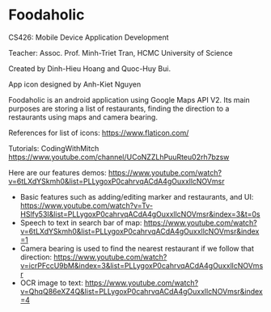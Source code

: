 # Foodaholic
CS426: Mobile Device Application Development

Teacher: Assoc. Prof. Minh-Triet Tran, HCMC University of Science

Created by Dinh-Hieu Hoang and Quoc-Huy Bui.

App icon designed by Anh-Kiet Nguyen

Foodaholic is an android application using Google Maps API V2. Its main purposes are storing a list of restaurants, finding the direction to a restaurants using maps and camera bearing.

References for list of icons:  https://www.flaticon.com/

Tutorials: CodingWithMitch https://www.youtube.com/channel/UCoNZZLhPuuRteu02rh7bzsw

Here are our features demos: https://www.youtube.com/watch?v=6tLXdYSkmh0&list=PLLygoxP0cahrvqACdA4gOuxxllcNOVmsr
+ Basic features such as adding/editing marker and restaurants, and UI: https://www.youtube.com/watch?v=Tv-HSlfy53I&list=PLLygoxP0cahrvqACdA4gOuxxllcNOVmsr&index=3&t=0s
+ Speech to text in search bar of map: https://www.youtube.com/watch?v=6tLXdYSkmh0&list=PLLygoxP0cahrvqACdA4gOuxxllcNOVmsr&index=1
+ Camera bearing is used to find the nearest restaurant if we follow that direction: https://www.youtube.com/watch?v=icrPFccU9bM&index=3&list=PLLygoxP0cahrvqACdA4gOuxxllcNOVmsr
+ OCR image to text: https://www.youtube.com/watch?v=QhqQ86eXZ4Q&list=PLLygoxP0cahrvqACdA4gOuxxllcNOVmsr&index=4

